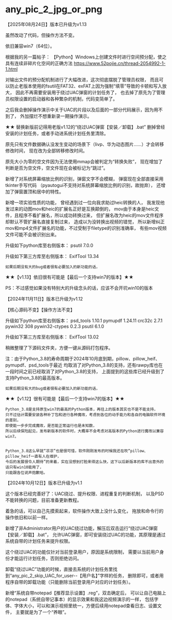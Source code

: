 # any_pic_2_jpg_or_png

【2025年08月24日】版本已升级为v1.13

虽然改动了代码，但操作方法不变。

依旧兼容win7（64位）。

根据我的另一篇帖子：
【Python】Windows上创建文件时进行空间预分配，使之具有连续非碎片化空间的正确方法
https://www.52pojie.cn/thread-2054992-1-1.html

对输出文件的预分配机制进行了大幅改进，这次彻底摆脱了管理员权限，
而且可以防止老版本使用的fsutil在FAT32、exFAT上因为强制“填零”导致的卡顿和写入放大，
因此不再需要安装用于绕过UAC弹窗的计划任务了，
也去掉了原先为了管理员权限设置的启动器和各种繁杂的机制，代码变简单了。

之后我会删掉操作演示中关于UAC的片段以及后面的一部分代码展示，因为用不到了，
外加摆烂不想重新录一期操作演示。

★★ 替换新版前记得用老版v1.12的“绕过UAC弹窗【安装／卸载】.bat”
     删掉曾经安装的计划任务，或者手动进系统计划任务里清除。

原先只有文件数据确认没发生变动的场景下（livp、华为动态图片……）才会转移修改时间，
现在改为全部转移修改时间。

原先大小为零的空文件因为无法使用mmap会被判定为“转换失败”，
现在增加了判断是否为空文件，空文件现在会被标记为“跳过”。

新增了对系统屏幕缩放比例的识别，弹窗文字不会模糊，
弹窗现在全部直接采用tkinter手写代码
（pyautogui不支持对系统屏幕缩放比例的识别，故抛弃），
还增加了弹窗置顶和居中的特性。

新增一项实验性质的功能，
曾经遇到过一位向我求助过heic转换的人，
我发现他发过来的动图mov和heic的扩展名正好是互换颠倒的，
mov由于本身是heic文件，且程序不看扩展名，所以成功转换过来，
但扩展名改为heic的mov文件程序却默认不管扩展名直接复制过来，
造成以为没转换出视频的错觉，
所以新增纠正mov和mp4文件扩展名的功能，不过受制于filetype的识别准确率，
有些mov视频文件可能不会被识别出来。



升级如下python库至右侧版本：
psutil            7.0.0

升级如下第三方库至右侧版本：
ExifTool          13.34


    如果后期没有大的bug或者很有必要加入的新功能的话，

★★【v1.13】依旧很有可能是【最后一个支持win7的版本】★★

PS：不过感觉如果没有特别大的升级念头的话，应该不会开坑win10的版本





【2024年11月11日】版本已升级为v1.12

【核心源码不变】【操作方法不变】

升级如下python库至右侧版本：
psd_tools         1.10.1
pymupdf           1.24.11
crc32c            2.7.1
pywin32           308
pywin32-ctypes    0.2.3
psutil            6.1.0

升级如下第三方库至右侧版本：
ExifTool          13.02

稍微整理了下源码文件夹，方便一键从源码打包程序。

注：由于Python_3.8的寿命周期于2024年10月底到期，pillow、pillow_heif、pymupdf、psd_tools于最近
    均取消了对Python_3.8的支持，还有rawpy库也在一段时间之前已经取消了对Python_3.8的支持，
    上面提到的这些库已经升级到了支持Python_3.8的最高版本。



    如果后期没有大的bug或者很有必要加入的新功能的话，

★★【v1.12】很有可能是【最后一个支持win7的版本】★★


    Python_3.8是支持原生win7的最高的Python版本，再往上的版本其实也不是不能支持，
    只不过估计需要安装各种补丁包和进行各种魔改，考虑到各位的动手能力和各自的电脑软件环境的差别，
    即使能一步步完成魔改，是否能正常运行也是未知数，
    所以后续保险起见，发布新版本的软件时，大概率不会考虑对高版本的Python进行魔改以兼容win7。


    Python_3.8这么早就“凉凉”也是很可惜，软件刚刚发布的时候我还在吹“pillow、pillow_heif一直有人在维护，
    今后的发展很令人期待”的来着，实在没想到打脸来得这么快，这下以后新版本的库不出意外的话只有win10能用了，
    只能跟各位说声抱歉哈。






【2024年10月12日】版本已升级为v1.1

这个版本已经完善好了：UAC绕过、提升权限、进程重复的判断机制，
以及PSD不能转换的问题，目前准备更新教程。

着急的话，可以自己先摸索起来，软件操作大致上没什么变化，
拖放和命令行的操作依旧和以前一样。

新增了非Administrator用户的UAC绕过功能，解压后双击运行“绕过UAC弹窗【安装／卸载】.bat”，
允许UAC弹窗，即可安装绕过UAC的功能，其原理是通过系统自带的计划任务来提升权限。

这个绕过UAC的功能仅针对当前登录用户，原因是系统限制，
需要以当前用户身份才能运行计划任务，否则拒绝访问。

卸载“绕过UAC”功能的时候，直接去系统的计划任务里找到“any_pic_2_skip_UAC_for_user--【用户名】”字样的任务，
删除即可，或者用程序自带的卸载功能（只能删除当前登录用户对应的计划任务）。

新增“系统自带notepad【推荐显示设置】.reg”，双击确定后，
可以让自己电脑上的notepad（系统自带记事本）的显示效果和我这边视频演示的一样，
包括字体、字体大小，可以和演示视频里统一，方便后续用notepad查看日志、设置文件，
主要就是为了一个“养眼”。
